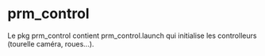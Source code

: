# prm_control

Le pkg prm_control contient prm_control.launch qui initialise les controlleurs (tourelle caméra, roues...).
